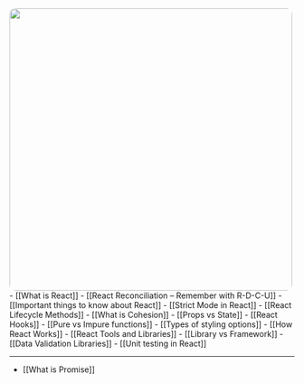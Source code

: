 <img src="react.png" width=500 style="border-radius: 10px" />
- [[What is React]]
- [[React Reconciliation – Remember with R-D-C-U]]
- [[Important things to know about React]]
- [[Strict Mode in React]]
- [[React Lifecycle Methods]]
- [[What is Cohesion]]
- [[Props vs State]]
- [[React Hooks]]
- [[Pure vs Impure functions]]
- [[Types of styling options]]
- [[How React Works]]
- [[React Tools and Libraries]]
- [[Library vs Framework]]
- [[Data Validation Libraries]]
- [[Unit testing in React]]

--- 
- [[What is Promise]]